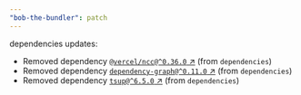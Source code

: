 ```yaml
---
"bob-the-bundler": patch
---
```

dependencies updates:
  - Removed dependency [`@vercel/ncc@^0.36.0` ↗︎](https://www.npmjs.com/package/@vercel/ncc/v/0.36.0) (from `dependencies`)
  - Removed dependency [`dependency-graph@^0.11.0` ↗︎](https://www.npmjs.com/package/dependency-graph/v/0.11.0) (from `dependencies`)
  - Removed dependency [`tsup@^6.5.0` ↗︎](https://www.npmjs.com/package/tsup/v/6.5.0) (from `dependencies`)

